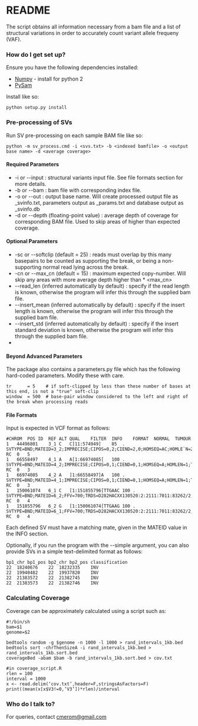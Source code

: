 # README #

The script obtains all information necessary from a bam file and a list of structural variations in order to accurately count variant allele frequeny (VAF). 

### How do I get set up? ###

Ensure you have the following dependencies installed:

* [Numpy](http://www.numpy.org/) - install for python 2
* [PySam](http://pysam.readthedocs.org/en/latest/)

Install like so:

    python setup.py install

### Pre-processing of SVs ###

Run SV pre-processing on each sample BAM file like so:

    python -m sv_process.cmd -i <svs.txt> -b <indexed bamfile> -o <output base name> -d <average coverage>

#### Required Parameters ####

* -i or --input : structural variants input file. See file formats section for more details.
* -b or --bam : bam file with corresponding index file.
* -o or --out : output base name. Will create processed output file as <name>_svinfo.txt, parameters output as <name>_params.txt and database output as <name>_svinfo.db
* -d or --depth (floating-point value) : average depth of coverage for corresponding BAM file. Used to skip areas of higher than expected coverage.

#### Optional Parameters ####

* -sc or --softclip (default = 25) : reads must overlap by this many basepairs to be counted as supporting the break, or being a non-supporting normal read lying across the break.
* -cn or --max_cn (default = 15) : maximum expected copy-number. Will skip any areas with more average depth higher than <depth> * <max_cn>
* --read_len (inferred automatically by default) :  specify if the read length is known, otherwise the program will infer this through the supplied bam file.
* --insert_mean (inferred automatically by default) : specify if the insert length is known, otherwise the program will infer this through the supplied bam file.
* --insert_std (inferred automatically by default) : specify if the insert standard deviation is known, otherwise the program will infer this through the supplied bam file.
* 

#### Beyond Advanced Parameters ####

The package also contains a parameters.py file which has the following hard-coded parameters. Modify these with care.
```
tr      = 5    # if soft-clipped by less than these number of bases at this end, is not a "true" soft-clip
window  = 500  # base-pair window considered to the left and right of the break when processing reads
```
#### File Formats ####

Input is expected in VCF format as follows:

```
#CHROM	POS	ID	REF	ALT	QUAL	FILTER	INFO	FORMAT	NORMAL	TUMOUR
1	44496801	3_1	C	C]11:574949]	85	.	SVTYPE=BND;MATEID=3_2;IMPRECISE;CIPOS=0,2;CIEND=2,0;HOMSEQ=AC;HOMLE`N=2;TRDS=C26GFACXX130520:7:1214:2378:56695/1,D282HACXX130520:1:1212:8778:24496/1,C26GFACXX130520:7:1212:2158:48685/2,D282HACXX130520:2:1104:8301:15718/2,D282HACXX130520:1:2114:19802:53112/1;GENE=SLC6A9;SID=SLC6A9;TID=ENST00000372310;AS=-1;RGN=5UTRintron;RGNNO=1;RGNC=14;	RC	0	5
1	66558497	4_1	A	A[1:66974085[	100	.	SVTYPE=BND;MATEID=4_2;IMPRECISE;CIPOS=0,1;CIEND=0,1;HOMSEQ=A;HOMLEN=1;TRDS=D282HACXX130520:1:1108:16793:100498/2,D282HACXX130520:2:1314:4766:40399/1,C26GFACXX130520:7:1310:15450:41573/2;GENE=PDE4B;SID=PDE4B;TID=ENST00000329654;AS=1;EPH=2;RGN=intron;RGNNO=3;RGNC=17;	RC	0	3
1	66974085	4_2	A	]1:66558497]A	100	.	SVTYPE=BND;MATEID=4_1;IMPRECISE;CIPOS=0,1;CIEND=0,1;HOMSEQ=A;HOMLEN=1;TRDS=D282HACXX130520:1:1108:16793:100498/2,D282HACXX130520:2:1314:4766:40399/1,C26GFACXX130520:7:1310:15450:41573/2;	RC	0	3
1	150061074	6_1	C	[1:151855796[TTGAAC	100	.	SVTYPE=BND;MATEID=6_2;FFV=700;TRDS=D282HACXX130520:2:2111:7011:83262/2,C26GFACXX130520:7:2103:6951:62396/2,C26GFACXX130520:7:1313:15644:77031/1,D282HACXX130520:1:2311:7590:76009/2;GENE=VPS45;SID=VPS45;TID=ENST00000369130;AS=1;RGN=intron;RGNNO=10;RGNC=15;	RC	0	4
1	151855796	6_2	G	[1:150061074[TTGAAG	100	.	SVTYPE=BND;MATEID=6_1;FFV=700;TRDS=D282HACXX130520:2:2111:7011:83262/2,C26GFACXX130520:7:2103:6951:62396/2,C26GFACXX130520:7:1313:15644:77031/1,D282HACXX130520:1:2311:7590:76009/2;GENE=THEM4;SID=THEM4;TID=ENST00000368814;AS=-1;PH=2;RGN=intron;RGNNO=4;RGNC=6;	RC	0	4
```

Each defined SV must have a matching mate, given in the MATEID value in the INFO section.

Optionally, if you run the program with the --simple argument, you can also provide SVs in a simple text-delimited format as follows:

```
bp1_chr	bp1_pos	bp2_chr	bp2_pos	classification
22	18240676	22	18232335	INV
22	19940482	22	19937820    INV
22	21383572	22	21382745	INV
22	21383573	22	21382746	INV 
```

### Calculating Coverage ###

Coverage can be approximately calculated using a script such as:
```
#!/bin/sh
bam=$1
genome=$2

bedtools random -g $genome -n 1000 -l 1000 > rand_intervals_1kb.bed
bedtools sort -chrThenSizeA -i rand_intervals_1kb.bed > rand_intervals_1kb.sort.bed
coverageBed -abam $bam -b rand_intervals_1kb.sort.bed > cov.txt

#in coverage_script.R
rlen = 100
interval = 1000
x <- read.delim(‘cov.txt’,header=F,stringsAsFactors=F)
print((mean(x[x$V3!=0,’V3’])*rlen)/interval
```
### Who do I talk to? ###

For queries, contact cmerom@gmail.com
